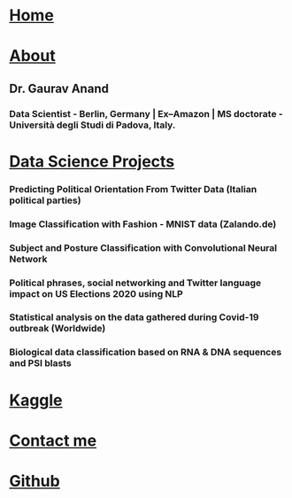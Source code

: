 
# [Home](https://grvanand001.github.io/)

# [About](./about.md)

## Dr. Gaurav Anand 
### Data Scientist - Berlin, Germany | Ex–Amazon | MS doctorate - Università degli Studi di Padova, Italy.


# [Data Science Projects](./another-page.md)

### Predicting Political Orientation From Twitter Data (Italian political parties)

### Image Classification with Fashion - MNIST data (Zalando.de)


### Subject and Posture Classification with Convolutional Neural Network


### Political phrases, social networking and Twitter language impact on US Elections 2020 using NLP


### Statistical analysis on the data gathered during Covid-19 outbreak (Worldwide)


### Biological data classification based on RNA & DNA sequences and PSI blasts

# [Kaggle](./kaggle.md)

# [Contact me](grv.aries001@gmail.com)

# [Github](https://github.com/grvanand001)
